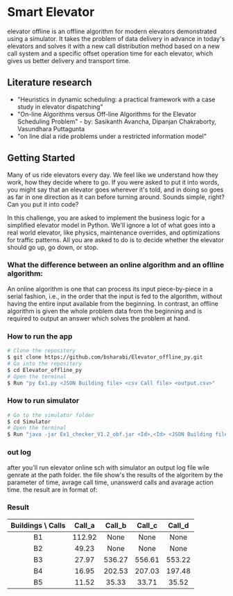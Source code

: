 # Smart Elevator 
elevator offline is an offline algorithm for modern elevators demonstrated using a simulator. It takes the problem of data delivery in advance in today's elevators and solves it with a new call distribution method based on a new call system and a specific offset operation time for each elevator, which gives us better delivery and transport time.

## Literature research
* "Heuristics in dynamic scheduling: a practical framework with a case study in elevator dispatching"
* "On-line Algorithms versus Off-line Algorithms for the Elevator Scheduling Problem" - by: Sasikanth Avancha, Dipanjan Chakraborty, Vasundhara Puttagunta
* "on line dial a ride problems under a restricted information model"
   
## Getting Started
Many of us ride elevators every day. We feel like we understand how they work, how they decide where to go. If you were asked to put it into words, you might say that an elevator goes wherever it's told, and in doing so goes as far in one direction as it can before turning around. Sounds simple, right? Can you put it into code?

In this challenge, you are asked to implement the business logic for a simplified elevator model in Python. We'll ignore a lot of what goes into a real world elevator, like physics, maintenance overrides, and optimizations for traffic patterns. All you are asked to do is to decide whether the elevator should go up, go down, or stop.

### What the difference between an online algorithm and an oflline algorithm:
An online algorithm is one that can process its input piece-by-piece in a serial fashion, i.e., in the order that the input is fed to the algorithm, without having the entire input available from the beginning.
In contrast, an offline algorithm is given the whole problem data from the beginning and is required to output an answer which solves the problem at hand.

### How to run the app
```bash
# Clone the repository
$ git clone https://github.com/bsharabi/Elevator_offline_py.git
# Go into the repository
$ cd Elevator_offline_py
# Open the terminal 
$ Run "py Ex1.py <JSON Building file> <csv Call file> <output.csv>"
```

### How to run simulator
```bash
# Go to the simulator folder
$ cd Simulator
# Open the terminal
$ Run "java -jar Ex1_checker_V1.2_obf.jar <Id>,<Id> <JSON Building file> <output.csv> <out.log>"
```


### out log
after you'll run elevator online sch with simulator an output log file wile genrate at the path folder. the file show's the results of the algoritem by the parameter of time, avrage call time, unanswerd calls and avarage action time. the result are in format of:

### Result
| Buildings \ Calls    |     Call_a     |     Call_b    |    Call_c    |    Call_d    |
|        :---:         |     :---:      |     :---:     |     :---:    |     :---:    |
|         B1           |    112.92      |       None    |     None     |     None     |
|         B2           |     49.23      |       None    |     None     |     None     |
|         B3           |     27.97      |     536.27    |    556.61    |    553.22    |
|         B4           |     16.95      |     202.53    |    207.03    |    197.48    |
|         B5           |     11.52      |      35.33    |     33.71    |     35.52    |









<!-- **Note**: Running this requires [Git](https://git-scm.com) and [npm](https://www.npmjs.com/).
https://www.geeksforgeeks.org/smart-elevator-pro-geek-cup/ -->